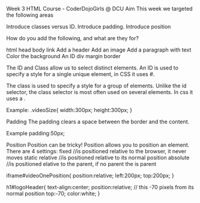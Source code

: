Week 3 HTML Course - CoderDojoGirls @ DCU
Aim
This week we targeted the following areas

Introduce classes versus ID.
Introduce padding.
Introduce position

How do you add the following, and what are they for?

html
head
body
link
Add a header
Add an image
Add a paragraph with text
Color the background
An ID
div
margin
border

The ID and Class allow us to select distinct elements.
An ID is used to specify a style for a single unique element, in CSS it uses #.

The class is used to specify a style for a group of elements. 
Unlike the id selector, the class selector is most often used on several elements.
In css it uses a .

Example:
.videoSize{
width:300px;
height:300px;
}

Padding
The padding clears a space between the border and the content.

Example
padding:50px;

Position
Position can be tricky! Position allows you to position an element.
There are 4 settings:
fixed //is positioned relative to the browser, it never moves 
static
relative //is positioned relative to its normal position
absolute //is positioned elative to the parent, if no parent the <html> is parent

iframe#videoOnePosition{
position:relative;
left:200px;
top:200px;
}

h1#logoHeader{
text-align:center;
position:relative; // this -70 pixels from its normal position
top:-70;
color:white;
}